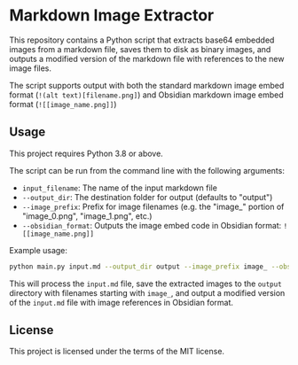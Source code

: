 # Markdown Image Extractor

This repository contains a Python script that extracts base64 embedded images from a markdown file, saves them to disk as binary images, and outputs a modified version of the markdown file with references to the new image files.

The script supports output with both the standard markdown image embed format (`!(alt text)[filename.png]`) and Obsidian markdown image embed format (`![[image_name.png]]`)

## Usage

This project requires Python 3.8 or above.

The script can be run from the command line with the following arguments:

- `input_filename`: The name of the input markdown file
- `--output_dir`: The destination folder for output (defaults to "output")
- `--image_prefix`: Prefix for image filenames (e.g. the "image_" portion of "image_0.png", "image_1.png", etc.)
- `--obsidian_format`: Outputs the image embed code in Obsidian format: `![[image_name.png]]`

Example usage:

```bash
python main.py input.md --output_dir output --image_prefix image_ --obsidian_format
```

This will process the `input.md` file, save the extracted images to the `output` directory with filenames starting with `image_`, and output a modified version of the `input.md` file with image references in Obsidian format.

## License

This project is licensed under the terms of the MIT license.
